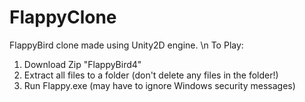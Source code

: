 # FlappyClone
FlappyBird clone made using Unity2D engine. \n
To Play:
1. Download Zip "FlappyBird4"
2. Extract all files to a folder (don't delete any files in the folder!)
3. Run Flappy.exe (may have to ignore Windows security messages)
